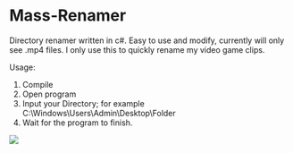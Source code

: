 # Mass-Renamer

Directory renamer written in c#.
Easy to use and modify, currently will only see .mp4 files.
I only use this to quickly rename my video game clips.

Usage:
1. Compile
2. Open program
3. Input your Directory; for example C:\\Windows\\Users\\Admin\\Desktop\\Folder
4. Wait for the program to finish.

<img src="https://geronimo.okol.org/~vahvee/img/massRenamer.png"/>
